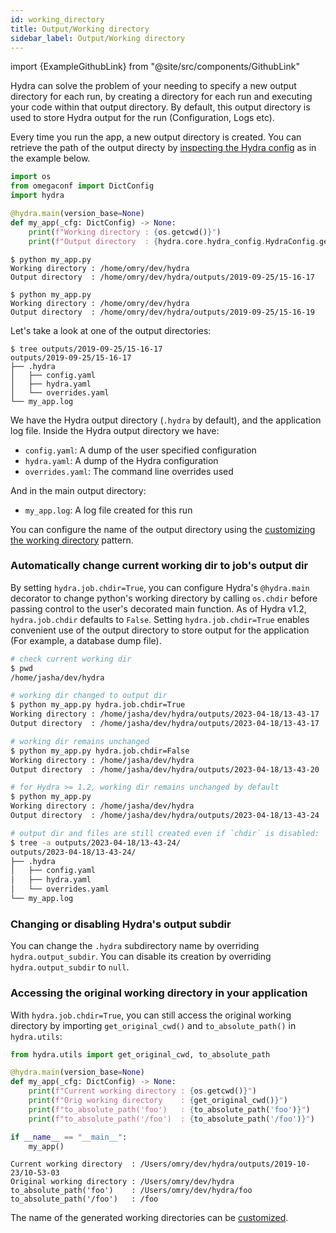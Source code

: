 ```yaml
---
id: working_directory
title: Output/Working directory
sidebar_label: Output/Working directory
---
```


import {ExampleGithubLink} from "@site/src/components/GithubLink"

<ExampleGithubLink to="examples/tutorials/basic/running_your_hydra_app/3_working_directory"/>

Hydra can solve the problem of your needing to specify a new output directory for each run, by
creating a directory for each run and executing your code within that output directory.
By default, this output directory is used to store Hydra output for the run (Configuration, Logs etc).

Every time you run the app, a new output directory is created.
You can retrieve the path of the output directy by
[inspecting the Hydra config](/configure_hydra/Intro.md#accessing-the-hydra-config) as in the example below.

```python title="my_app.py"
import os
from omegaconf import DictConfig
import hydra

@hydra.main(version_base=None)
def my_app(_cfg: DictConfig) -> None:
    print(f"Working directory : {os.getcwd()}")
    print(f"Output directory  : {hydra.core.hydra_config.HydraConfig.get().runtime.output_dir}")
```
```text
$ python my_app.py
Working directory : /home/omry/dev/hydra
Output directory  : /home/omry/dev/hydra/outputs/2019-09-25/15-16-17

$ python my_app.py
Working directory : /home/omry/dev/hydra
Output directory  : /home/omry/dev/hydra/outputs/2019-09-25/15-16-19
```

Let's take a look at one of the output directories:
```text
$ tree outputs/2019-09-25/15-16-17
outputs/2019-09-25/15-16-17
├── .hydra
│   ├── config.yaml
│   ├── hydra.yaml
│   └── overrides.yaml
└── my_app.log
```

We have the Hydra output directory (`.hydra` by default), and the application log file.
Inside the Hydra output directory we have:
* `config.yaml`: A dump of the user specified configuration
* `hydra.yaml`: A dump of the Hydra configuration
* `overrides.yaml`: The command line overrides used

And in the main output directory:
* `my_app.log`: A log file created for this run

You can configure the name of the output directory using
the [customizing the working directory](/configure_hydra/workdir.md) pattern.


### Automatically change current working dir to job's output dir

By setting `hydra.job.chdir=True`, you can configure
Hydra's `@hydra.main` decorator to change python's working directory by calling
`os.chdir` before passing control to the user's decorated main function.
As of Hydra v1.2, `hydra.job.chdir` defaults to `False`.
Setting `hydra.job.chdir=True` enables convenient use of the output directory to
store output for the application (For example, a database dump file).

```bash
# check current working dir
$ pwd
/home/jasha/dev/hydra

# working dir changed to output dir
$ python my_app.py hydra.job.chdir=True
Working directory : /home/jasha/dev/hydra/outputs/2023-04-18/13-43-17
Output directory  : /home/jasha/dev/hydra/outputs/2023-04-18/13-43-17

# working dir remains unchanged
$ python my_app.py hydra.job.chdir=False
Working directory : /home/jasha/dev/hydra
Output directory  : /home/jasha/dev/hydra/outputs/2023-04-18/13-43-20

# for Hydra >= 1.2, working dir remains unchanged by default
$ python my_app.py
Working directory : /home/jasha/dev/hydra
Output directory  : /home/jasha/dev/hydra/outputs/2023-04-18/13-43-24

# output dir and files are still created even if `chdir` is disabled:
$ tree -a outputs/2023-04-18/13-43-24/
outputs/2023-04-18/13-43-24/
├── .hydra
│   ├── config.yaml
│   ├── hydra.yaml
│   └── overrides.yaml
└── my_app.log
```


### Changing or disabling Hydra's output subdir 
You can change the `.hydra` subdirectory name by overriding `hydra.output_subdir`.
You can disable its creation by overriding `hydra.output_subdir` to `null`.


### Accessing the original working directory in your application

With `hydra.job.chdir=True`, you can still access the original working directory by importing `get_original_cwd()` and `to_absolute_path()` in `hydra.utils`:

```python
from hydra.utils import get_original_cwd, to_absolute_path

@hydra.main(version_base=None)
def my_app(_cfg: DictConfig) -> None:
    print(f"Current working directory : {os.getcwd()}")
    print(f"Orig working directory    : {get_original_cwd()}")
    print(f"to_absolute_path('foo')   : {to_absolute_path('foo')}")
    print(f"to_absolute_path('/foo')  : {to_absolute_path('/foo')}")

if __name__ == "__main__":
    my_app()
```

```text title="$ python examples/tutorial/8_working_directory/original_cwd.py"
Current working directory  : /Users/omry/dev/hydra/outputs/2019-10-23/10-53-03
Original working directory : /Users/omry/dev/hydra
to_absolute_path('foo')    : /Users/omry/dev/hydra/foo
to_absolute_path('/foo')   : /foo
```

The name of the generated working directories can be [customized](/configure_hydra/workdir.md).
